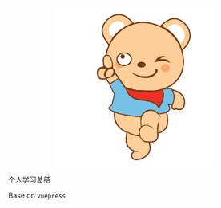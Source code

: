 <p align="center">
  <img width="320" src="https://github.com/Just008/awesome/blob/master/docs/.vuepress/public/home.png">
</p>

个人学习总结

Base on `vuepress`